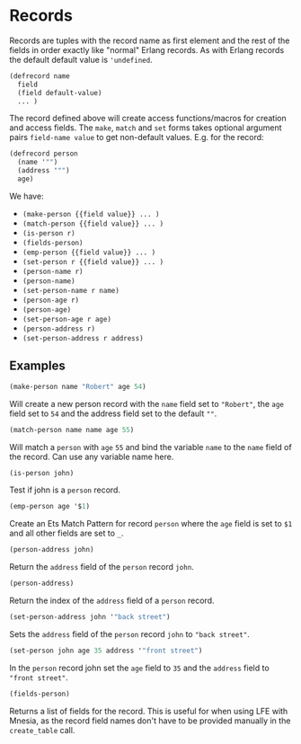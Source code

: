 # Records

Records are tuples with the record name as first element and the rest
of the fields in order exactly like "normal" Erlang records. As with
Erlang records the default default value is ``'undefined``.

```lisp
(defrecord name
  field
  (field default-value)
  ... )
```

The record defined above will create access functions/macros for creation 
and access fields. The ``make``, ``match`` and ``set`` forms takes 
optional argument pairs ``field-name value`` to get non-default values. 
E.g. for the record:

```lisp
(defrecord person
  (name '"")
  (address '"")
  age)
```

We have:

* ``(make-person {{field value}} ... )``
* ``(match-person {{field value}} ... )``
* ``(is-person r)``
* ``(fields-person)``
* ``(emp-person {{field value}} ... )``
* ``(set-person r {{field value}} ... )``
* ``(person-name r)``
* ``(person-name)``
* ``(set-person-name r name)``
* ``(person-age r)``
* ``(person-age)``
* ``(set-person-age r age)``
* ``(person-address r)``
* ``(set-person-address r address)``

## Examples

```lisp
(make-person name "Robert" age 54)
```

Will create a new person record with the ``name`` field set to
``"Robert"``, the ``age`` field set to ``54`` and the address field set 
to the default ``""``.

```lisp
(match-person name name age 55)
```

Will match a ``person`` with ``age`` ``55`` and bind the variable 
``name``  to the ``name`` field of the record. Can use any variable name 
here.

```lisp
(is-person john)
```

Test if john is a ``person`` record.

```lisp
(emp-person age '$1)
```

Create an Ets Match Pattern for record ``person`` where the ``age``
field is set to ``$1`` and all other fields are set to ``_``.

```lisp
(person-address john)
```

Return the ``address`` field of the ``person`` record ``john``.

```lisp
(person-address)
```

Return the index of the ``address`` field of a ``person`` record.

```lisp
(set-person-address john '"back street")
```

Sets the ``address`` field of the ``person`` record ``john`` to
``"back street"``.

```lisp
(set-person john age 35 address '"front street")
```
In the ``person`` record john set the ``age`` field to ``35`` and the
``address`` field to ``"front street"``.

```lisp
(fields-person)
```
Returns a list of fields for the record. This is useful for when
using LFE with Mnesia, as the record field names don't have to be
provided manually in the ``create_table`` call.

